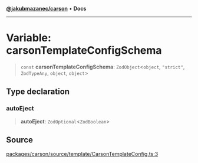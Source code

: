[**@jakubmazanec/carson**](../README.md) • **Docs**

---

# Variable: carsonTemplateConfigSchema

> `const` **carsonTemplateConfigSchema**: `ZodObject`\<`object`, `"strict"`, `ZodTypeAny`, `object`,
> `object`\>

## Type declaration

### autoEject

> **autoEject**: `ZodOptional`\<`ZodBoolean`\>

## Source

[packages/carson/source/template/CarsonTemplateConfig.ts:3](https://github.com/jakubmazanec/js-tools/blob/45932621a19c677851f8bf60e4a28d217617972b/packages/carson/source/template/CarsonTemplateConfig.ts#L3)
